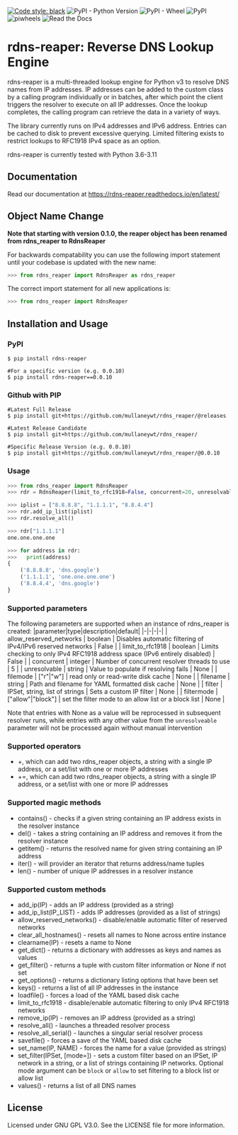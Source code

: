 [![Code style: black](https://img.shields.io/badge/code%20style-black-000000.svg)](https://github.com/ambv/black)
![PyPI - Python Version](https://img.shields.io/pypi/pyversions/rdns-reaper)
![PyPI - Wheel](https://img.shields.io/pypi/wheel/rdns-reaper)
![PyPI](https://img.shields.io/pypi/v/rdns-reaper)
![piwheels](https://img.shields.io/piwheels/v/rdns-reaper)
![Read the Docs](https://img.shields.io/readthedocs/rdns_reaper)

rdns-reaper: Reverse DNS Lookup Engine
======================================

rdns-reaper is a multi-threaded lookup engine for Python v3 to resolve DNS names from IP addresses.  IP addresses can be added to the custom class by a calling program individually or in batches, after which point the client triggers the resolver to execute on all IP addresses.  Once the lookup completes, the calling program can retrieve the data in a variety of ways.

The library currently runs on IPv4 addresses and IPv6 address.  Entries can be cached to disk to prevent excessive querying.  Limited filtering exists to restrict lookups to RFC1918 IPv4 space as an option.

rdns-reaper is currently tested with Python 3.6-3.11

Documentation
-------------

Read our documentation at https://rdns-reaper.readthedocs.io/en/latest/

Object Name Change
------------------

**Note that starting with version 0.1.0, the reaper object has been renamed from rdns_reaper to RdnsReaper**

For backwards compatability you can use the following import statement until your codebase is updated with the new name: 

```python
>>> from rdns_reaper import RdnsReaper as rdns_reaper
```

The correct import statement for all new applications is:

```python
>>> from rdns_reaper import RdnsReaper
```


Installation and Usage
----------------------


### PyPI
```shell
$ pip install rdns-reaper

#For a specific version (e.g. 0.0.10)
$ pip install rdns-reaper==0.0.10
```

### Github with PIP
```shell
#Latest Full Release
$ pip install git+https://github.com/mullaneywt/rdns_reaper/@releases

#Latest Release Candidate
$ pip install git+https://github.com/mullaneywt/rdns_reaper/

#Specific Release Version (e.g. 0.0.10)
$ pip install git+https://github.com/mullaneywt/rdns_reaper/@0.0.10
```

### Usage
```python
>>> from rdns_reaper import RdnsReaper
>>> rdr = RdnsReaper(limit_to_rfc1918=False, concurrent=20, unresolvable=r"N\A")

>>> iplist = ["8.8.8.8", "1.1.1.1", "8.8.4.4"]
>>> rdr.add_ip_list(iplist)
>>> rdr.resolve_all()

>>> rdr["1.1.1.1"]
one.one.one.one

>>> for address in rdr:
>>>   print(address)
{
	('8.8.8.8', 'dns.google')
	('1.1.1.1', 'one.one.one.one')
	('8.8.4.4', 'dns.google')
}
```

### Supported parameters
The following parameters are supported when an instance of rdns_reaper is created:
|parameter|type|description|default|
|-|-|-|-|
| allow_reserved_networks | boolean | Disables automatic filtering of IPv4/IPv6 reserved networks | False |
| limit_to_rfc1918 | boolean | Limits checking to only IPv4 RFC1918 address space (IPv6 entirely disabled) | False |
| concurrent | integer | Number of concurrent resolver threads to use | 5 |
| unresolvable | string | Value to populate if resolving fails | None |
| filemode | ["r"\|"w"] | read only or read-write disk cache | None |
| filename | string | Path and filename for YAML formatted disk cache | None |
| filter | IPSet, string, list of strings | Sets a custom IP filter | None |
| filtermode | ["allow"\|"block"] | set the filter mode to an allow list or a block list | None |

Note that entries with None as a value will be reprocessed in subsequent resolver runs, while entries with any other value from the `unresolveable` parameter will not be processed again without manual intervention

### Supported operators
* \+, which can add two rdns_reaper objects, a string with a single IP address, or a set/list with one or more IP addresses 
* \+=, which can add two rdns_reaper objects, a string with a single IP address, or a set/list with one or more IP addresses

### Supported magic methods
* contains() - checks if a given string containing an IP address exists in the resolver instance
* del() - takes a string containing an IP address and removes it from the resolver instance
* getitem() - returns the resolved name for given string containing an IP address
* iter() - will provider an iterator that returns address/name tuples
* len() - number of unique IP addresses in a resolver instance

### Supported custom methods
* add_ip(IP) - adds an IP address (provided as a string)
* add_ip_list(IP_LIST) - adds IP addresses (provided as a list of strings)
* allow_reserved_networks() - disable/enable automatic filter of reserved networks
* clear_all_hostnames() - resets all names to None across entire instance
* clearname(IP) - resets a name to None
* get_dict() - returns a dictionary with addresses as keys and names as values
* get_filter() - returns a tuple with custom filter information or None if not set
* get_options() - returns a dictionary listing options that have been set
* keys() - returns a list of all IP addresses in the instance
* loadfile() - forces a load of the YAML based disk cache
* limit_to_rfc1918 - disable/enable automatic filtering to only IPv4 RFC1918 networks
* remove_ip(IP) - removes an IP address (provided as a string)
* resolve_all() - launches a threaded resolver process
* resolve_all_serial() - launches a singular serial resolver process
* savefile() - forces a save of the YAML based disk cache
* set_name(IP, NAME) - forces the name for a value (provided as strings)
* set_filter(IPSet, [mode=]) - sets a custom filter based on an IPSet, IP network in a string, or a list of strings containing IP networks.  Optional mode argument can be `block` or `allow` to set filtering to a block list or allow list
* values() - returns a list of all DNS names

License
-------

Licensed under GNU GPL V3.0.  See the LICENSE file for more information.